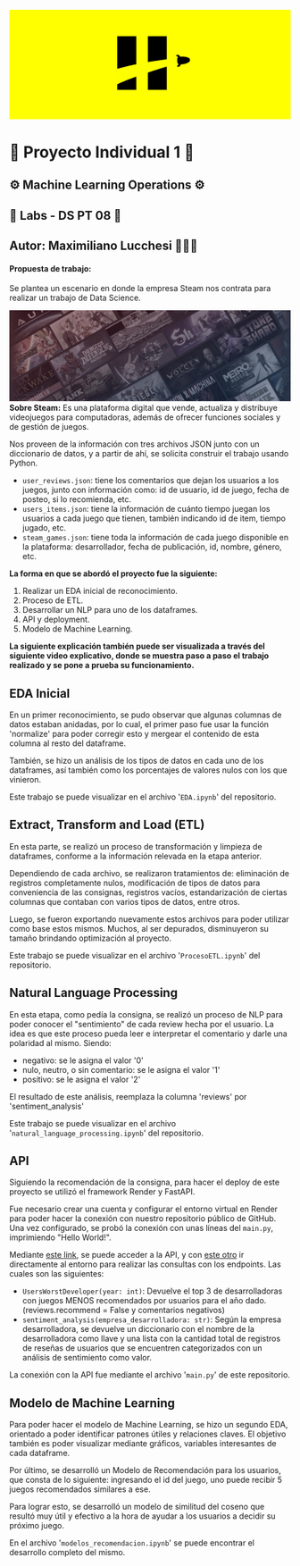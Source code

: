 ![Banner Henry](images/banner_henry_amarillo.png)

# 🚀 Proyecto Individual 1 🚀

## ⚙️ Machine Learning Operations ⚙️

## 🧪 Labs - DS PT 08 🧪
## Autor: Maximiliano Lucchesi 👨🏻‍💻

#### Propuesta de trabajo:

Se plantea un escenario en donde la empresa Steam nos contrata para realizar un trabajo de Data Science.

![Banner Steam](images/banner_steam.jpg)
**Sobre Steam:** Es una plataforma digital que vende, actualiza y distribuye videojuegos para computadoras, además de ofrecer funciones sociales y de gestión de juegos.

Nos proveen de la información con tres archivos JSON junto con un diccionario de datos, y a partir de ahí, se solicita construir el trabajo usando Python.

- `user_reviews.json`: tiene los comentarios que dejan los usuarios a los juegos, junto con información como: id de usuario, id de juego, fecha de posteo, si lo recomienda, etc.
- `users_items.json`: tiene la información de cuánto tiempo juegan los usuarios a cada juego que tienen, también indicando id de item, tiempo jugado, etc.
- `steam_games.json`: tiene toda la información de cada juego disponible en la plataforma: desarrollador, fecha de publicación, id, nombre, género, etc.

**La forma en que se abordó el proyecto fue la siguiente:**

1. Realizar un EDA inicial de reconocimiento.
2. Proceso de ETL.
3. Desarrollar un NLP para uno de los dataframes.
4. API y deployment.
5. Modelo de Machine Learning.

**La siguiente explicación también puede ser visualizada a través del siguiente video explicativo, donde se muestra paso a paso el trabajo realizado y se pone a prueba su funcionamiento.**

## EDA Inicial

En un primer reconocimiento, se pudo observar que algunas columnas de datos estaban anidadas, por lo cual, el primer paso fue usar la función 'normalize' para poder corregir esto y mergear el contenido de esta columna al resto del dataframe.

También, se hizo un análisis de los tipos de datos en cada uno de los dataframes, así también como los porcentajes de valores nulos con los que vinieron.

Este trabajo se puede visualizar en el archivo '`EDA.ipynb`' del repositorio.

## Extract, Transform and Load (ETL)

En esta parte, se realizó un proceso de transformación y limpieza de dataframes, conforme a la información relevada en la etapa anterior.

Dependiendo de cada archivo, se realizaron tratamientos de: eliminación de registros completamente nulos, modificación de tipos de datos para conveniencia de las consignas, registros vacíos, estandarización de ciertas columnas que contaban con varios tipos de datos, entre otros.

Luego, se fueron exportando nuevamente estos archivos para poder utilizar como base estos mismos. Muchos, al ser depurados, disminuyeron su tamaño brindando optimización al proyecto.

Este trabajo se puede visualizar en el archivo '`ProcesoETL.ipynb`' del repositorio.

## Natural Language Processing

En esta etapa, como pedía la consigna, se realizó un proceso de NLP para poder conocer el "sentimiento" de cada review hecha por el usuario. La idea es que este proceso pueda leer e interpretar el comentario y darle una polaridad al mismo. Siendo:

- negativo: se le asigna el valor '0'
- nulo, neutro, o sin comentario: se le asigna el valor '1'
- positivo: se le asigna el valor '2'

El resultado de este análisis, reemplaza la columna 'reviews' por 'sentiment_analysis'

Este trabajo se puede visualizar en el archivo '`natural_language_processing.ipynb`' del repositorio.

## API

Siguiendo la recomendación de la consigna, para hacer el deploy de este proyecto se utilizó el framework Render y FastAPI.

Fue necesario crear una cuenta y configurar el entorno virtual en Render para poder hacer la conexión con nuestro repositorio público de GitHub. Una vez configurado, se probó la conexión con unas líneas del `main.py`, imprimiendo "Hello World!".

Mediante [este link](https://pi-mlops-maxilucchesi.onrender.com), se puede acceder a la API, y con [este otro](https://pi-mlops-maxilucchesi.onrender.com/docs#/) ir directamente al entorno para realizar las consultas con los endpoints. Las cuales son las siguientes:

- `UsersWorstDeveloper(year: int)`: Devuelve el top 3 de desarrolladoras con juegos MENOS recomendados por usuarios para el año dado. (reviews.recommend = False y comentarios negativos)
- `sentiment_analysis(empresa_desarrolladora: str)`: Según la empresa desarrolladora, se devuelve un diccionario con el nombre de la desarrolladora como llave y una lista con la cantidad total de registros de reseñas de usuarios que se encuentren categorizados con un análisis de sentimiento como valor.

La conexión con la API fue mediante el archivo '`main.py`' de este repositorio.

## Modelo de Machine Learning

Para poder hacer el modelo de Machine Learning, se hizo un segundo EDA, orientado a poder identificar patrones útiles y relaciones claves. El objetivo también es poder visualizar mediante gráficos, variables interesantes de cada dataframe.

Por último, se desarrolló un Modelo de Recomendación para los usuarios, que consta de lo siguiente: ingresando el id del juego, uno puede recibir 5 juegos recomendados similares a ese.

Para lograr esto, se desarrolló un modelo de similitud del coseno que resultó muy útil y efectivo a la hora de ayudar a los usuarios a decidir su próximo juego.

En el archivo '`modelos_recomendacion.ipynb`' se puede encontrar el desarrollo completo del mismo.